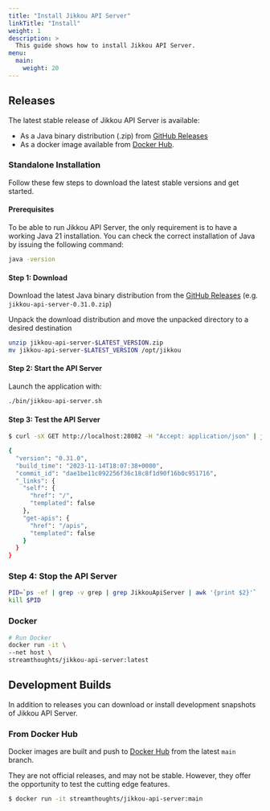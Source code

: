 ```yaml
---
title: "Install Jikkou API Server"
linkTitle: "Install"
weight: 1
description: >
  This guide shows how to install Jikkou API Server.
menu:
  main:
    weight: 20
---
```


## Releases

The latest stable release of Jikkou API Server is available:

* As a Java binary distribution (.zip) from [GitHub Releases](https://github.com/streamthoughts/jikkou/releases)
* As a docker image available from [Docker Hub](https://hub.docker.com/r/streamthoughts/jikkou-api-server).

### Standalone Installation

Follow these few steps to download the latest stable versions and get started.

#### Prerequisites

To be able to run Jikkou API Server, the only requirement is to have a working Java 21 installation. 
You can check the correct installation of Java by issuing the following command:

```bash
java -version
```

#### Step 1: Download

Download the latest Java binary distribution from the [GitHub Releases](https://github.com/streamthoughts/jikkou/releases) (e.g. `jikkou-api-server-0.31.0.zip`)

Unpack the download distribution and move the unpacked directory to a desired destination

```bash
unzip jikkou-api-server-$LATEST_VERSION.zip
mv jikkou-api-server-$LATEST_VERSION /opt/jikkou
```

#### Step 2: Start the API Server

Launch the application with:

```bash
./bin/jikkou-api-server.sh
```

#### Step 3: Test the API Server 

```bash
$ curl -sX GET http://localhost:28082 -H "Accept: application/json" | jq

{
  "version": "0.31.0",
  "build_time": "2023-11-14T18:07:38+0000",
  "commit_id": "dae1be11c092256f36c18c8f1d90f16b0c951716",
  "_links": {
    "self": {
      "href": "/",
      "templated": false
    },
    "get-apis": {
      "href": "/apis",
      "templated": false
    }
  }
}
```

### Step 4: Stop the API Server

```bash
PID=`ps -ef | grep -v grep | grep JikkouApiServer | awk '{print $2}'`
kill $PID
```

### Docker

```bash
# Run Docker
docker run -it \
--net host \
streamthoughts/jikkou-api-server:latest
```

## Development Builds

In addition to releases you can download or install development snapshots of Jikkou API Server.

### From Docker Hub

Docker images are built and push to [Docker Hub](https://hub.docker.com/r/streamthoughts/jikkou) from the latest `main`
branch.

They are not official releases, and may not be stable.
However, they offer the opportunity to test the cutting edge features.

```bash
$ docker run -it streamthoughts/jikkou-api-server:main
```